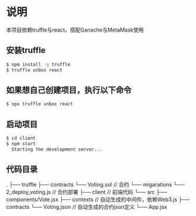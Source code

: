 # 说明

本项目依赖truffle与react，搭配Ganache与MetaMask使用

## 安装truffle

```sh
$ npm install -g truffle
$ truffle unbox react
```

## 如果想自己创建项目，执行以下命令
```sh
$ npx truffle unbox react
```

## 启动项目

```sh
$ cd client
$ npm start
  Starting the development server...
```

## 代码目录
.
├── truffle
    ├── contracts
      └── Voting.sol // 合约
    └── migarations
      └── 2_deploy_voting.js // 合约部署
├── client // 前端代码
  └── src
      ├── components/Vote.jsx
      ├── contexts // 自动生成的中间件，依赖Web3.js
      ├── contracts
          └── Voting.json // 自动生成的合约json定义
      └── App.jsx
